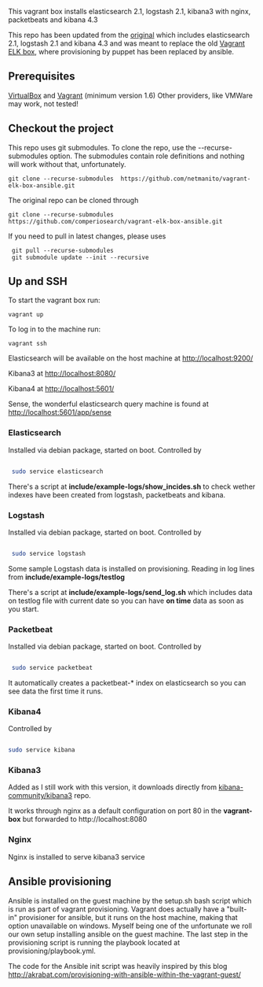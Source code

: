 This vagrant box installs elasticsearch 2.1, logstash 2.1, kibana3 with nginx, packetbeats and kibana 4.3

This repo has been updated from the [original](https://github.com/comperiosearch/vagrant-elk-box-ansible.git) which includes elasticsearch 2.1, logstash 2.1 and kibana 4.3 and was meant to replace the old [Vagrant ELK box](https://github.com/comperiosearch/vagrant-elk-box),  where provisioning by puppet has been replaced by ansible.

## Prerequisites

[VirtualBox](https://www.virtualbox.org/) and [Vagrant](http://www.vagrantup.com/) (minimum version 1.6)
Other providers, like VMWare may work, not tested!

## Checkout the project
This repo uses git submodules.
To clone the repo, use the --recurse-submodules option.  The submodules contain role definitions and nothing will work without that, unfortunately.  

    git clone --recurse-submodules  https://github.com/netmanito/vagrant-elk-box-ansible.git

The original repo can be cloned through 

    git clone --recurse-submodules  https://github.com/comperiosearch/vagrant-elk-box-ansible.git

If you need to pull in latest changes, please uses

     git pull --recurse-submodules
     git submodule update --init --recursive

## Up and SSH

To start the vagrant box run:

    vagrant up

To log in to the machine run:

    vagrant ssh

Elasticsearch will be available on the host machine at [http://localhost:9200/](http://localhost:9200/) 

Kibana3 at [http://localhost:8080/](http://localhost:8080/)

Kibana4 at [http://localhost:5601/](http://localhost:5601/)

Sense, the wonderful elasticsearch query machine is found at [http://localhost:5601/app/sense](http://localhost:5601/app/sense)


### Elasticsearch
Installed via debian package, started on boot.
Controlled by

```bash

 sudo service elasticsearch

```

There's a script at **include/example-logs/show_incides.sh** to check wether indexes have been created from logstash, packetbeats and kibana.

### Logstash
Installed via debian package, started on boot.
Controlled by

```bash

 sudo service logstash

```

Some sample Logstash data is installed on provisioning. Reading in log lines from **include/example-logs/testlog**

There's a script at **include/example-logs/send_log.sh** which includes data on testlog file with current date so you can have **on time** data as soon as you start. 

### Packetbeat
Installed via debian package, started on boot.
Controlled by

```bash

 sudo service packetbeat

```

It automatically creates a packetbeat-\* index on elasticsearch so you can see data the first time it runs.


### Kibana4
Controlled by

```bash

sudo service kibana

```

### Kibana3

Added as I still work with this version, it downloads directly from [kibana-community/kibana3](https://github.com/kibana-community/kibana3.git) repo.

It works through nginx as a default configuration on port 80 in the **vagrant-box** but forwarded to http://localhost:8080

### Nginx

Nginx is installed to serve kibana3 service

## Ansible provisioning
Ansible is installed on the guest machine by the setup.sh bash script which is run as part of vagrant provisioning. Vagrant does actually have a "built-in" provisioner for ansible, but it runs on the host machine, making that option unavailable on windows. Myself being one of the unfortunate we roll our own setup installing ansible on the guest machine.  The last step in the provisioning script is running the playbook located at provisioning/playbook.yml. 

The code for the Ansible init script was heavily inspired by this blog http://akrabat.com/provisioning-with-ansible-within-the-vagrant-guest/
